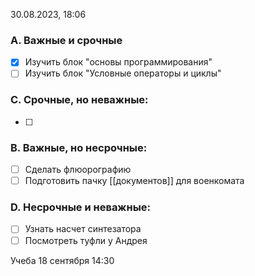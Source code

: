  30.08.2023, 18:06
### A. Важные и срочные

- [x]  Изучить блок "основы программирования"
- [ ] Изучить блок "Условные операторы и циклы"
### C. Срочные, но неважные:

- [ ] 

### B. Важные, но несрочные:

- [ ]  Сделать флюорографию
- [ ] Подготовить пачку [[документов]] для военкомата

### D. Несрочные и неважные:

- [ ] Узнать насчет синтезатора 
- [ ] Посмотреть туфли у Андрея

Учеба 18 сентября 14:30

